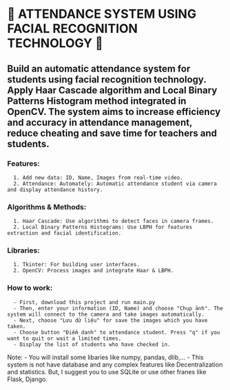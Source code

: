 #  🤖 ATTENDANCE SYSTEM USING FACIAL RECOGNITION TECHNOLOGY 🤖


##       Build an automatic attendance system for students using facial recognition technology. Apply Haar Cascade algorithm and Local Binary Patterns Histogram method integrated in OpenCV. The system aims to increase efficiency and accuracy in attendance management, reduce cheating and save time for teachers and students.


### Features:
      1. Add new data: ID, Name, Images from real-time video.
      2. Attendance: Automately: Automatic attendance student via camera and display attendance history.
      
### Algorithms & Methods:
      1. Haar Cascade: Use algorithms to detect faces in camera frames.
      2. Local Binary Patterns Histograms: Use LBPH for features extraction and facial identification.

### Libraries:
      1. Tkinter: For building user interfaces.
      2. OpenCV: Process images and integrate Haar & LBPH.

### How to work:
      - First, download this project and run main.py
      - Then, enter your information (ID, Name) and choose "Chụp ảnh". The system will connect to the camera and take images automatically.
      - Next, choose "Lưu dữ liệu" for save the images which you have taken.
      - Choose button "Điểm danh" to attendance student. Press "q" if you want to quit or wait a limited times.
      - Display the list of students who have checked in.

Note: 
      - You will install some libaries like numpy, pandas, dlib,... 
      - This system is not have database and any complex features like Decentralization and statistics. But, I suggest you to use SQLite or use other franes like Flask, Django. 
